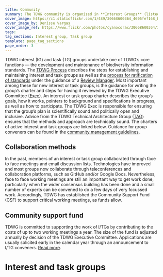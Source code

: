 ```yaml
---
title: Community
summary: The TDWG community is organized in **Interest Groups** (listed below). These can have dedicated **Task Groups** to work on a standard or recommendation (listed on Interest Group pages). Ratified standards are maintained by **Standard Maintenance Groups** (listed on [standard pages]({filename}/pages/standards/index.md)).
cover_image: https://c1.staticflickr.com/1/489/30668600364_4695fef168_b.jpg
cover_image_by: Denisse Vargas
cover_image_ref: https://www.flickr.com/photos/cyanocorax/30668600364/in/pool-tdwg16/
tags: 
tag_sections: Interest group, Task group
template: page_tag_sections
page_order: 3
---
```


TDWG interest (IG) and task (TG) groups undertake one of TDWG’s core functions — the  development and maintenance of biodiversity information standards. The [TDWG Process](/about/process) describes the steps for establishing and maintaining interest and task groups as well as the [process for ratification of standards](https://www.tdwg.org/about/process/#ratification%20of%20standards_1) under the guidance of a [Review Manager](https://www.tdwg.org/about/review-managers/). Most important among these for new interest or task groups, is the guidance for writing the group’s charter and steps for having it reviewed by the TDWG Executive Committee ([Exec](/about/executive)).  An interest or task group charter describes the group’s goals, how it works, pointers to background and specifications in progress, as well as how to participate. The TDWG Exec is responsible for ensuring that the group’s plan is scientifically sound and politically open and inclusive. Advice from the TDWG Technical Architecture Group ([TAG](/about/committees/tag)) ensures that the methods and approach are technically sound. The charters of active interest and task groups are linked below.  Guidance for group conveners can be found in the [community management guidelines](./management).  

## Collaboration methods

In the past, members of an interest or task group collaborated through face to face meetings and email discussion lists. Technologies have improved and most groups now collaborate through teleconferences and collaboration platforms, such as GitHub and/or Google Docs. Nevertheless, face to face working meetings are still an important way to get work done, particularly when the wider consensus building has been done and a small number of experts can be convened to do a few days of very focussed work. Accordingly, TDWG has established the Community Support Fund (CSF) to support critical working meetings, as funds allow.

## Community support fund

TDWG is committed to supporting the work of I/TGs by contributing to the costs of up to two working meetings a year. The size of the fund is adjusted annually by decision of the TDWG Executive Committee. Applications are usually solicited early in the calendar year through an announcement to I/TG conveners. [Read more](./support).

# Interest and task groups

